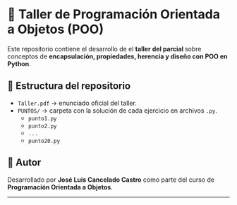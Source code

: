<h1>📘 Taller de Programación Orientada a Objetos (POO)</h1>

<p>
Este repositorio contiene el desarrollo de el 
<strong>taller del parcial </strong> sobre conceptos de 
<b>encapsulación, propiedades, herencia y diseño con POO en Python</b>.
</p>

<h2>📂 Estructura del repositorio</h2>
<ul>
  <li><code>Taller.pdf</code> → enunciado oficial del taller.</li>
  <li><code>PUNTOS/</code> → carpeta con la solución de cada ejercicio en archivos <code>.py</code>.
    <ul>
      <li><code>punto1.py</code></li>
      <li><code>punto2.py</code></li>
      <li><code>...</code></li>
      <li><code>punto20.py</code></li>
    </ul>
  </li>
</ul>

<h2>👤 Autor</h2>
<p>
Desarrollado por <strong>José Luis Cancelado Castro</strong> como parte del curso de 
<b>Programación Orientada a Objetos</b>.
</p>

<hr>

